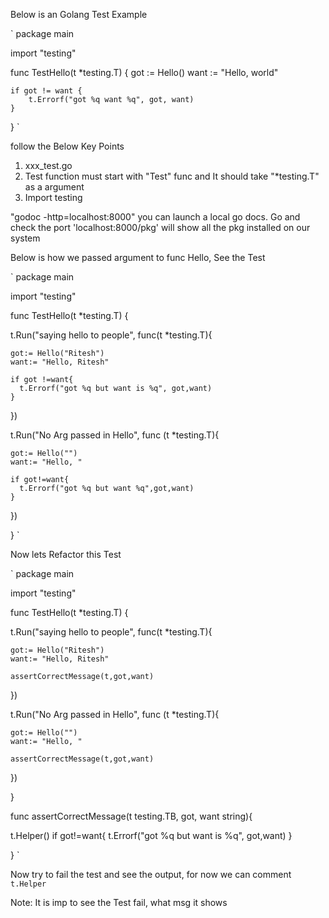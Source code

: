 Below is an Golang Test Example

`
package main

import "testing"

func TestHello(t *testing.T) {
	got := Hello()
	want := "Hello, world"

	if got != want {
		t.Errorf("got %q want %q", got, want)
	}
} 
`

follow the Below Key Points 
1. xxx_test.go
2. Test function must start with "Test" func and It should take "*testing.T" as a argument
3. Import testing

"godoc -http=localhost:8000" you can launch a local go docs. Go and check the port
'localhost:8000/pkg' will show all the pkg installed on our system

Below is how we passed argument to func Hello, See the Test

` 
package main

import "testing"

func TestHello(t *testing.T) {
  
  t.Run("saying hello to people", func(t *testing.T){
  
    got:= Hello("Ritesh")
    want:= "Hello, Ritesh"
    
    if got !=want{
      t.Errorf("got %q but want is %q", got,want)
    }

  })

  t.Run("No Arg passed in Hello", func (t *testing.T){
  
    got:= Hello("")
    want:= "Hello, "

    if got!=want{
      t.Errorf("got %q but want %q",got,want)
    }


  })

} 
`

Now lets Refactor this Test 

`
package main

import "testing"

func TestHello(t *testing.T) {
  
  t.Run("saying hello to people", func(t *testing.T){
  
    got:= Hello("Ritesh")
    want:= "Hello, Ritesh"
    
    assertCorrectMessage(t,got,want)

  })

  t.Run("No Arg passed in Hello", func (t *testing.T){
  
    got:= Hello("")
    want:= "Hello, "

    assertCorrectMessage(t,got,want)


  })

}

func assertCorrectMessage(t testing.TB, got, want string){
  
  t.Helper()
  if got!=want{
    t.Errorf("got %q but want is %q", got,want)
  }

} 
` 

Now try to fail the test and see the output, for now we can comment `t.Helper`

Note: It is imp to see the Test fail, what msg it shows 
